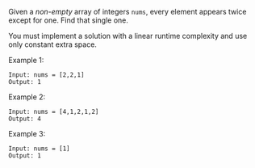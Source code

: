 Given a *non-empty* array of integers `nums`, every element appears twice except for one. Find that single one.

You must implement a solution with a linear runtime complexity and use only constant extra space.

Example 1:

```
Input: nums = [2,2,1]
Output: 1
```
Example 2:

```
Input: nums = [4,1,2,1,2]
Output: 4
```
Example 3:

```
Input: nums = [1]
Output: 1
```